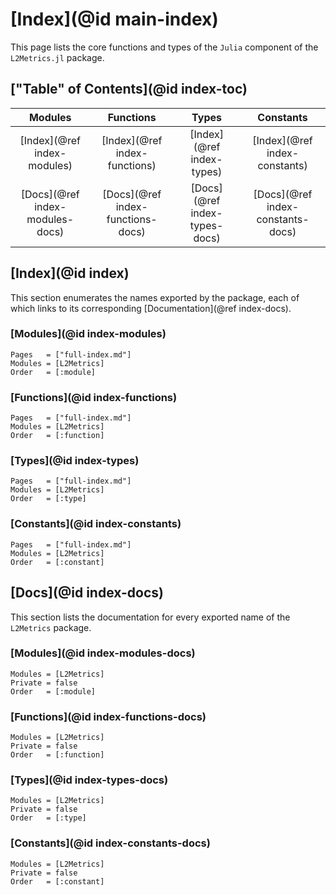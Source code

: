 # [Index](@id main-index)

This page lists the core functions and types of the `Julia` component of the `L2Metrics.jl` package.

## ["Table" of Contents](@id index-toc)

| **Modules** | **Functions** | **Types** | **Constants** |
|:-----------:|:-------------:|:---------:|:-------------:|
| [Index](@ref index-modules) | [Index](@ref index-functions) | [Index](@ref index-types) | [Index](@ref index-constants) |
| [Docs](@ref index-modules-docs) | [Docs](@ref index-functions-docs) | [Docs](@ref index-types-docs) | [Docs](@ref index-constants-docs) |

## [Index](@id index)

This section enumerates the names exported by the package, each of which links to its corresponding [Documentation](@ref index-docs).

### [Modules](@id index-modules)

```@index
Pages   = ["full-index.md"]
Modules = [L2Metrics]
Order   = [:module]
```

### [Functions](@id index-functions)

```@index
Pages   = ["full-index.md"]
Modules = [L2Metrics]
Order   = [:function]
```

### [Types](@id index-types)

```@index
Pages   = ["full-index.md"]
Modules = [L2Metrics]
Order   = [:type]
```

### [Constants](@id index-constants)

```@index
Pages   = ["full-index.md"]
Modules = [L2Metrics]
Order   = [:constant]
```

## [Docs](@id index-docs)

This section lists the documentation for every exported name of the `L2Metrics` package.

### [Modules](@id index-modules-docs)

```@autodocs
Modules = [L2Metrics]
Private = false
Order   = [:module]
```

### [Functions](@id index-functions-docs)

```@autodocs
Modules = [L2Metrics]
Private = false
Order   = [:function]
```

### [Types](@id index-types-docs)

```@autodocs
Modules = [L2Metrics]
Private = false
Order   = [:type]
```

### [Constants](@id index-constants-docs)

```@autodocs
Modules = [L2Metrics]
Private = false
Order   = [:constant]
```
